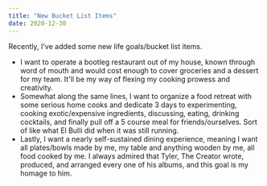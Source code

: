 ```yaml
---
title: "New Bucket List Items"
date: 2020-12-30
---
```


Recently, I've added some new life goals/bucket list items. 

- I want to operate a bootleg restaurant out of my house, known through word of mouth and would cost enough to cover groceries and a dessert for my team. It'll be my way of flexing my cooking prowess and creativity.
- Somewhat along the same lines, I want to organize a food retreat with some serious home cooks and dedicate 3 days to experimenting, cooking exotic/expensive ingredients, discussing, eating, drinking cocktails, and finally pull off a 5 course meal for friends/ourselves. Sort of like what El Bulli did when it was still running.
- Lastly, I want a nearly self-sustained dining experience, meaning I want all plates/bowls made by me, my table and anything wooden by me, all food cooked by me. I always admired that Tyler, The Creator wrote, produced, and arranged every one of his albums, and this goal is my homage to him. 